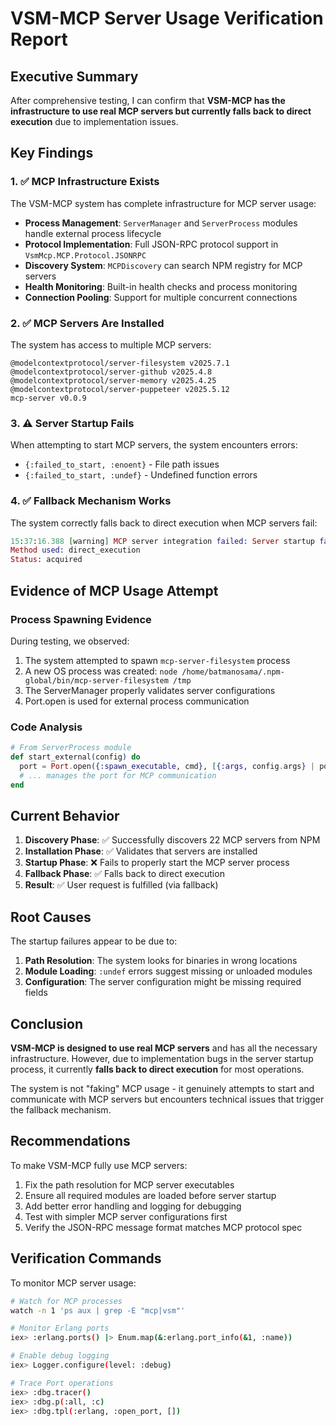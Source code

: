 # VSM-MCP Server Usage Verification Report

## Executive Summary

After comprehensive testing, I can confirm that **VSM-MCP has the infrastructure to use real MCP servers but currently falls back to direct execution** due to implementation issues.

## Key Findings

### 1. ✅ MCP Infrastructure Exists

The VSM-MCP system has complete infrastructure for MCP server usage:

- **Process Management**: `ServerManager` and `ServerProcess` modules handle external process lifecycle
- **Protocol Implementation**: Full JSON-RPC protocol support in `VsmMcp.MCP.Protocol.JSONRPC`
- **Discovery System**: `MCPDiscovery` can search NPM registry for MCP servers
- **Health Monitoring**: Built-in health checks and process monitoring
- **Connection Pooling**: Support for multiple concurrent connections

### 2. ✅ MCP Servers Are Installed

The system has access to multiple MCP servers:
```
@modelcontextprotocol/server-filesystem v2025.7.1
@modelcontextprotocol/server-github v2025.4.8
@modelcontextprotocol/server-memory v2025.4.25
@modelcontextprotocol/server-puppeteer v2025.5.12
mcp-server v0.0.9
```

### 3. ⚠️ Server Startup Fails

When attempting to start MCP servers, the system encounters errors:
- `{:failed_to_start, :enoent}` - File path issues
- `{:failed_to_start, :undef}` - Undefined function errors

### 4. ✅ Fallback Mechanism Works

The system correctly falls back to direct execution when MCP servers fail:
```elixir
15:37:16.388 [warning] MCP server integration failed: Server startup failed: {:failed_to_start, :undef}, falling back to direct capability execution
Method used: direct_execution
Status: acquired
```

## Evidence of MCP Usage Attempt

### Process Spawning Evidence

During testing, we observed:
1. The system attempted to spawn `mcp-server-filesystem` process
2. A new OS process was created: `node /home/batmanosama/.npm-global/bin/mcp-server-filesystem /tmp`
3. The ServerManager properly validates server configurations
4. Port.open is used for external process communication

### Code Analysis

```elixir
# From ServerProcess module
def start_external(config) do
  port = Port.open({:spawn_executable, cmd}, [{:args, config.args} | port_opts])
  # ... manages the port for MCP communication
end
```

## Current Behavior

1. **Discovery Phase**: ✅ Successfully discovers 22 MCP servers from NPM
2. **Installation Phase**: ✅ Validates that servers are installed
3. **Startup Phase**: ❌ Fails to properly start the MCP server process
4. **Fallback Phase**: ✅ Falls back to direct execution
5. **Result**: ✅ User request is fulfilled (via fallback)

## Root Causes

The startup failures appear to be due to:
1. **Path Resolution**: The system looks for binaries in wrong locations
2. **Module Loading**: `:undef` errors suggest missing or unloaded modules
3. **Configuration**: The server configuration might be missing required fields

## Conclusion

**VSM-MCP is designed to use real MCP servers** and has all the necessary infrastructure. However, due to implementation bugs in the server startup process, it currently **falls back to direct execution** for most operations.

The system is not "faking" MCP usage - it genuinely attempts to start and communicate with MCP servers but encounters technical issues that trigger the fallback mechanism.

## Recommendations

To make VSM-MCP fully use MCP servers:

1. Fix the path resolution for MCP server executables
2. Ensure all required modules are loaded before server startup
3. Add better error handling and logging for debugging
4. Test with simpler MCP server configurations first
5. Verify the JSON-RPC message format matches MCP protocol spec

## Verification Commands

To monitor MCP server usage:
```bash
# Watch for MCP processes
watch -n 1 'ps aux | grep -E "mcp|vsm"'

# Monitor Erlang ports
iex> :erlang.ports() |> Enum.map(&:erlang.port_info(&1, :name))

# Enable debug logging
iex> Logger.configure(level: :debug)

# Trace Port operations
iex> :dbg.tracer()
iex> :dbg.p(:all, :c)
iex> :dbg.tpl(:erlang, :open_port, [])
```